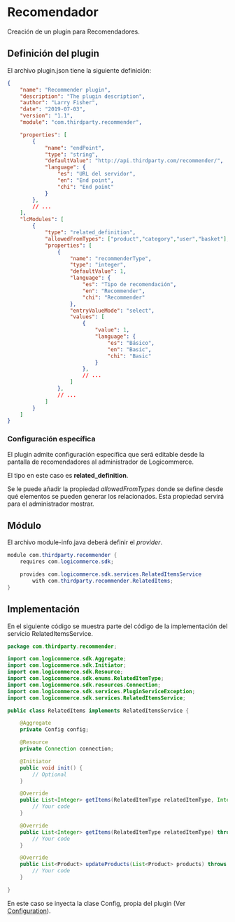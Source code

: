 # Recomendador

Creación de un plugin para Recomendadores.

## Definición del plugin

El archivo plugin.json tiene la siguiente definición:

```json
{
    "name": "Recommender plugin",
    "description": "The plugin description",
    "author": "Larry Fisher",
    "date": "2019-07-03",
    "version": "1.1",
    "module": "com.thirdparty.recommender",

    "properties": [
        {
            "name": "endPoint",
            "type": "string",
            "defaultValue": "http://api.thirdparty.com/recommender/",
            "language": {
                "es": "URL del servidor",
                "en": "End point",
                "chi": "End point"
            }
        },
        // ...
    ],
    "lcModules": [
        {
            "type": "related_definition",
            "allowedFromTypes": ["product","category","user","basket"],
            "properties": [
                {
                    "name": "recommenderType",
                    "type": "integer",
                    "defaultValue": 1,
                    "language": {
                        "es": "Tipo de recomendación",
                        "en": "Recommender",
                        "chi": "Recommender"
                    },
                    "entryValueMode": "select",
                    "values": [
                        {
                            "value": 1,
                            "language": {
                                "es": "Básico",
                                "en": "Basic",
                                "chi": "Basic"
                            }  
                        },
                        // ...
                    ]
                },
                // ...
            ]
        }
    ]
}
```

### Configuración específica

El plugin admite configuración específica que será editable desde la pantalla de recomendadores al administrador de Logicommerce.

El tipo en este caso es **related_definition**.

Se le puede añadir la propiedad *allowedFromTypes* donde se define desde qué elementos se pueden generar los relacionados. Esta propiedad servirá para el administrador mostrar.

## Módulo

El archivo module-info.java deberá definir el *provider*.

```java
module com.thirdparty.recommender {
    requires com.logicommerce.sdk;

    provides com.logicommerce.sdk.services.RelatedItemsService
        with com.thirdparty.recommender.RelatedItems;
}
```

## Implementación

En el siguiente código se muestra parte del código de la implementación del servicio RelatedItemsService.

```java
package com.thirdparty.recommender;

import com.logicommerce.sdk.Aggregate;
import com.logicommerce.sdk.Initiator;
import com.logicommerce.sdk.Resource;
import com.logicommerce.sdk.enums.RelatedItemType;
import com.logicommerce.sdk.resources.Connection;
import com.logicommerce.sdk.services.PluginServiceException;
import com.logicommerce.sdk.services.RelatedItemsService;

public class RelatedItems implements RelatedItemsService {

    @Aggregate
    private Config config;

    @Resource
    private Connection connection;

    @Initiator
    public void init() {
        // Optional
    }

    @Override
    public List<Integer> getItems(RelatedItemType relatedItemType, Integer id) throws PluginServiceException {
        // Your code
    }

    @Override
    public List<Integer> getItems(RelatedItemType relatedItemType) throws PluginServiceException {
        // Your code
    }

    @Override
    public List<Product> updateProducts(List<Product> products) throws PluginServiceException {
        // Your code
    }

}
```

En este caso se inyecta la clase Config, propia del plugin (Ver [Configuration](Plugins/Configuration.md)).
